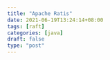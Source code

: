 ```yaml
---
title: "Apache Ratis"
date: 2021-06-19T13:24:14+08:00
tags: [raft]
categories: [java]
draft: false
type: "post"
---
```


